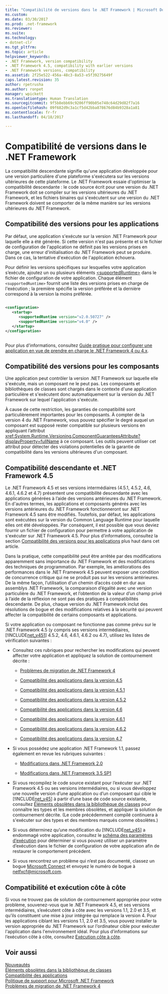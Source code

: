 ```yaml
---
title: "Compatibilité de versions dans le .NET Framework | Microsoft Docs"
ms.custom: 
ms.date: 03/30/2017
ms.prod: .net-framework
ms.reviewer: 
ms.suite: 
ms.technology:
- dotnet-clr
ms.tgt_pltfrm: 
ms.topic: article
helpviewer_keywords:
- .NET Framework, version compatibility
- .NET Framework 4.5, compatibility with earlier versions
- .NET Framework versions, compatibility
ms.assetid: 2f25e522-456a-48c3-8a53-e5f39275649f
caps.latest.revision: 35
author: rpetrusha
ms.author: ronpet
manager: wpickett
ms.translationtype: Human Translation
ms.sourcegitcommit: 9f5b8ebb69c9206ff90b05e748c64d29d82f7a16
ms.openlocfilehash: 09f682d9c3a1cf5d42bba878676d84b9328a1a81
ms.contentlocale: fr-fr
ms.lasthandoff: 04/18/2017

---
```

# <a name="version-compatibility-in-the-net-framework"></a>Compatibilité de versions dans le .NET Framework
La compatibilité descendante signifie qu'une application développée pour une version particulière d'une plateforme s'exécutera sur les versions ultérieures de cette plateforme. Le .NET Framework essaie d'optimiser la compatibilité descendante : le code source écrit pour une version du .NET Framework doit se compiler sur les versions ultérieures du .NET Framework, et les fichiers binaires qui s'exécutent sur une version du .NET Framework doivent se comporter de la même manière sur les versions ultérieures du .NET Framework.  
  
<a name="Apps"></a>   
## <a name="version-compatibility-for-apps"></a>Compatibilité des versions pour les applications  
 Par défaut, une application s'exécute sur la version .NET Framework pour laquelle elle a été générée. Si cette version n'est pas présente et si le fichier de configuration de l'application ne définit pas les versions prises en charge, une erreur d'initialisation du .NET Framework peut se produire. Dans ce cas, la tentative d'exécution de l'application échouera.  
  
 Pour définir les versions spécifiques sur lesquelles votre application s’exécute, ajoutez un ou plusieurs éléments [\<supportedRuntime>](../../../docs/framework/configure-apps/file-schema/startup/supportedruntime-element.md) dans le fichier de configuration de votre application. Chaque élément `<supportedRuntime>` fournit une liste des versions prises en charge de l'exécution ; la première spécifie la version préférée et la dernière correspond à la version la moins préférée.  
  
```xml  
  
<configuration>  
   <startup>  
      <supportedRuntime version="v2.0.50727" />  
      <supportedRuntime version="v4.0" />  
   </startup>  
</configuration>  
  
```  
  
 Pour plus d’informations, consultez [Guide pratique pour configurer une application en vue de prendre en charge le .NET Framework 4 ou 4.x](../../../docs/framework/migration-guide/how-to-configure-an-app-to-support-net-framework-4-or-4-5.md).  
  
## <a name="version-compatibility-for-components"></a>Compatibilité des versions pour les composants  
 Une application peut contrôler la version .NET Framework sur laquelle elle s'exécute, mais un composant ne le peut pas. Les composants et bibliothèques de classes sont chargés dans le contexte d'une application particulière et s'exécutent donc automatiquement sur la version du .NET Framework sur lequel l'application s'exécute.  
  
 À cause de cette restriction, les garanties de compatibilité sont particulièrement importantes pour les composants. À compter de la version 4 du .NET Framework, vous pouvez spécifier le degré auquel un composant est supposé rester compatible sur plusieurs versions en appliquant l’attribut <xref:System.Runtime.Versioning.ComponentGuaranteesAttribute?displayProperty=fullName> à ce composant. Les outils peuvent utiliser cet attribut pour détecter des violations potentielles de la garantie de compatibilité dans les versions ultérieures d'un composant.  
  
## <a name="backward-compatibility-and-the-net-framework-45"></a>Compatibilité descendante et .NET Framework 4.5  
 Le .NET Framework 4.5 et ses versions intermédiaires (4.5.1, 4.5.2, 4.6, 4.6.1, 4.6.2 et 4.7) présentent une compatibilité descendante avec les applications générées à l’aide des versions antérieures du .NET Framework. En d'autres termes, les applications et composants générés avec les versions antérieures du .NET Framework fonctionneront sur .NET Framework 4.5 sans être modifiés. Toutefois, par défaut, les applications sont exécutées sur la version du Common Language Runtime pour laquelle elles ont été développées. Par conséquent, il est possible que vous deviez fournir un fichier de configuration pour permettre à votre application de s'exécuter sur .NET Framework 4.5. Pour plus d’informations, consultez la section [Compatibilité des versions pour les applications](#Apps) plus haut dans cet article.  
  
 Dans la pratique, cette compatibilité peut être arrêtée par des modifications apparemment sans importance du .NET Framework et des modifications des techniques de programmation. Par exemple, les améliorations des performances dans le .NET Framework 4.5 peuvent exposer une condition de concurrence critique qui ne se produit pas sur les versions antérieures. De la même façon, l’utilisation d’un chemin d’accès codé en dur aux assemblys .NET Framework, la comparaison d’égalité avec une version particulière du .NET Framework, et l’obtention de la valeur d’un champ privé à l’aide de la réflexion ne sont pas des pratiques à compatibilités descendante. De plus, chaque version du .NET Framework inclut des résolutions de bogue et des modifications relatives à la sécurité qui peuvent affecter la compatibilité de certains composants et applications.  
  
 Si votre application ou composant ne fonctionne pas comme prévu sur le .NET Framework 4.5 (y compris ses versions intermédiaires, [!INCLUDE[net_v451](../../../includes/net-v451-md.md)] 4.5.2, 4.6, 4.6.1, 4.6.2 ou 4.7), utilisez les listes de vérification suivantes :  
  
-   Consultez ces rubriques pour rechercher les modifications qui peuvent affecter votre application et appliquez la solution de contournement décrite :  
  
    -   [Problèmes de migration de .NET Framework 4](http://go.microsoft.com/fwlink/p/?LinkId=248212)  
  
    -   [Compatibilité des applications dans la version 4.5](../../../docs/framework/migration-guide/application-compatibility-in-the-net-framework-4-5.md)  
  
    -   [Compatibilité des applications dans la version 4.5.1](../../../docs/framework/migration-guide/application-compatibility-in-the-net-framework-4-5-1.md)  
  
    -   [Compatibilité des applications dans la version 4.5.2](../../../docs/framework/migration-guide/application-compatibility-in-the-net-framework-4-5-2.md)  
  
    -   [Compatibilité des applications dans la version 4.6](../../../docs/framework/migration-guide/application-compatibility-in-the-net-framework-4-6.md)  
  
    -   [Compatibilité des applications dans la version 4.6.1](../../../docs/framework/migration-guide/application-compatibility-in-the-net-framework-4-6-1.md)  
  
    -   [Compatibilité des applications dans la version 4.6.2](../../../docs/framework/migration-guide/application-compatibility-in-the-net-framework-4-6-2.md)  

    - [Compatibilité des applications dans la version 4.7](../../../docs/framework/migration-guide/application-compatibility-in-the-net-framework-4-6-2.md)
       
-   Si vous possédez une application .NET Framework 1.1, passez également en revue les rubriques suivantes :  
  
    -   [Modifications dans .NET Framework 2.0](http://go.microsoft.com/fwlink/?LinkID=125263)  
  
    -   [Modifications dans .NET Framework 3.5 SP1](http://go.microsoft.com/fwlink/?LinkId=186989)  
  
-   Si vous recompilez le code source existant pour l’exécuter sur .NET Framework 4.5 ou ses versions intermédiaires, ou si vous développez une nouvelle version d’une application ou d’un composant qui cible le [!INCLUDE[net_v45](../../../includes/net-v45-md.md)] à partir d’une base de code source existante, consultez [Éléments obsolètes dans la bibliothèque de classes](../../../docs/framework/whats-new/whats-obsolete.md) pour connaître les types et les membres obsolètes, et appliquer la solution de contournement décrite. (Le code précédemment compilé continuera à s'exécuter sur des types et des membres marqués comme obsolètes.)  
  
-   Si vous déterminez qu’une modification du [!INCLUDE[net_v45](../../../includes/net-v45-md.md)] a endommagé votre application, consultez le [schéma des paramètres d’exécution](../../../docs/framework/configure-apps/file-schema/runtime/index.md) pour déterminer si vous pouvez utiliser un paramètre d’exécution dans le fichier de configuration de votre application afin de restaurer le comportement précédent.  
  
-   Si vous rencontrez un problème qui n’est pas documenté, classez un bogue [Microsoft Connect](http://go.microsoft.com/fwlink/?LinkID=154815) et envoyez le numéro de bogue à [netfxcf@microsoft.com](mailto:netfxcf@microsoft.com).  
  
## <a name="compatibility-and-side-by-side-execution"></a>Compatibilité et exécution côte à côte  
 Si vous ne trouvez pas de solution de contournement appropriée pour votre problème, souvenez-vous que le .NET Framework 4.5, et ses versions intermédiaires, s’exécutent côte à côte avec les versions 1.1, 2.0 et 3.5, et qu’ils constituent une mise à jour intégrée qui remplace la version 4. Pour les applications ciblant les versions 1.1, 2.0 et 3.5, vous pouvez installer la version appropriée du .NET Framework sur l'ordinateur cible pour exécuter l'application dans l'environnement idéal. Pour plus d’informations sur l’exécution côte à côte, consultez [Exécution côte à côte](../../../docs/framework/deployment/side-by-side-execution.md).  
  
## <a name="see-also"></a>Voir aussi  
 [Nouveautés](../../../docs/framework/whats-new/index.md)   
 [Éléments obsolètes dans la bibliothèque de classes](../../../docs/framework/whats-new/whats-obsolete.md)   
 [Compatibilité des applications](../../../docs/framework/migration-guide/application-compatibility.md)   
 [Politique de support pour Microsoft .NET Framework](http://go.microsoft.com/fwlink/p/?LinkId=248212)   
 [Problèmes de migration de .NET Framework 4](http://go.microsoft.com/fwlink/p/?LinkId=248212)
